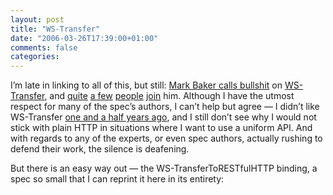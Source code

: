 ```yaml
---
layout: post
title: "WS-Transfer"
date: "2006-03-26T17:39:00+01:00"
comments: false
categories: 
---
```


<p>I&#8217;m late in linking to all of this, but still: <a href="http://www.markbaker.ca/2002/09/Blog/2006/03/16#2006-03-http-minus">Mark Baker calls bullshit</a> on <a href="/blog/st/2006/03/15/wstransfer_wsenumeration_wseventing_submitted_to_w3c.html">WS-Transfer</a>, and <a href="http://www.loudthinking.com/arc/000575.html">quite</a> <a href="http://www.pocketsoap.com/weblog/2006/03/1606.html">a few</a> <a href="http://www.mnot.net/blog/2006/03/15/transfer">people</a> <a href="http://seanmcgrath.blogspot.com/archives/2006_03_12_seanmcgrath_archive.html#114251035292693038">join</a> him. Although I have the utmost respect for many of the spec&#8217;s authors, I can&#8217;t help but agree &#8212; I didn&#8217;t like WS-Transfer <a href="/blog/st/2004/09/21/wstransfer_porttype_huh.html">one and a half years ago</a>, and I still don&#8217;t see why I would not stick with plain HTTP in situations where I want to use a uniform API. And with regards to any of the experts, or even spec authors, actually rushing to defend their work, the silence is deafening.</p>

<p>But there is an easy way out &#8212; the WS-TransferToRESTfulHTTP binding, a spec so small that I can reprint it here in its entirety:</p>


